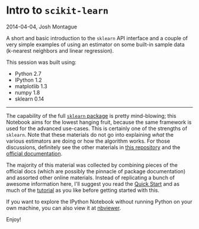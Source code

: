 # Intro to ``scikit-learn``

2014-04-04, Josh Montague


A short and basic introduction to the ``sklearn`` API interface and a couple of very simple examples of using an estimator on some built-in sample data (k-nearest neighbors and linear regression).  

This session was built using: 

- Python 2.7 
- IPython 1.2
- matplotlib 1.3
- numpy 1.8
- sklearn 0.14

-----


The capability of the full [``sklearn`` package](http://scikit-learn.org/stable/index.html) is pretty mind-blowing; this Notebook aims for the lowest hanging fruit, because the same framework is used for the advanced use-cases. This is certainly one of the strengths of ``sklearn``. Note that these materials do not go into explaining *what* the various estimators are doing or how the algorithm works. For those discussions, definitely see the other materials in [this repository](https://github.com/DrSkippy27/Data-Science-45min-Intros) and the [official documentation](http://scikit-learn.org/stable/documentation.html).

The majority of this material was collected by combining pieces of the official docs (which are possibly the pinnacle of package documentation) and assorted other online materials. Instead of replicating a bunch of awesome information here, I'll suggest you read the [Quick Start](http://scikit-learn.org/stable/tutorial/basic/tutorial.html) and as much of the [tutorial](http://scikit-learn.org/stable/tutorial/statistical_inference/index.html) as you like before getting started with this. 

If you want to explore the IPython Notebook without running Python on your own machine, you can also view it at [nbviewer](http://nbviewer.ipython.org/github/DrSkippy27/Data-Science-45min-Intros/blob/master/sklearn-101/sklearn-101.ipynb).

Enjoy! 

